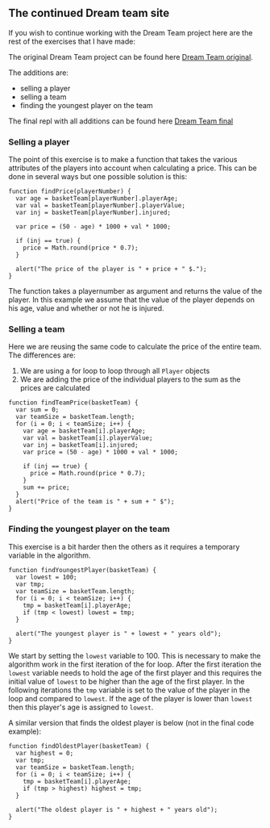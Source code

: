 ## The continued Dream team site

If you wish to continue working with the Dream Team project here are the rest of the exercises that I have made:

The original Dream Team project can be found here [Dream Team original](http://informatik-gym.dk/dream-team).

The additions are:
- selling a player
- selling a team
- finding the youngest player on the team

The final repl with all additions can be found here [Dream Team final](https://repl.it/@MortenDamsgaard/version4-final)

### Selling a player

The point of this exercise is to make a function that takes the various attributes of the players into account when calculating a price. This can be done in several ways but one possible solution is this:

```
function findPrice(playerNumber) {
  var age = basketTeam[playerNumber].playerAge;
  var val = basketTeam[playerNumber].playerValue;
  var inj = basketTeam[playerNumber].injured;

  var price = (50 - age) * 1000 + val * 1000;

  if (inj == true) {
    price = Math.round(price * 0.7);
  }

  alert("The price of the player is " + price + " $.");
}
```

The function takes a playernumber as argument and returns the value of the player. In this example we assume that the value of the player depends on his age, value and whether or not he is injured.


### Selling a team

Here we are reusing the same code to calculate the price of the entire team. The differences are:
1. We are using a for loop to loop through all `Player` objects
2. We are adding the price of the individual players to the sum as the prices are calculated

```
function findTeamPrice(basketTeam) {
  var sum = 0;
  var teamSize = basketTeam.length;
  for (i = 0; i < teamSize; i++) {
    var age = basketTeam[i].playerAge;
    var val = basketTeam[i].playerValue;
    var inj = basketTeam[i].injured;
    var price = (50 - age) * 1000 + val * 1000;

    if (inj == true) {
      price = Math.round(price * 0.7);
    }
    sum += price;
  }
  alert("Price of the team is " + sum + " $");
}
```


### Finding the youngest player on the team

This exercise is a bit harder then the others as it requires a temporary variable in the algorithm.


```
function findYoungestPlayer(basketTeam) {
  var lowest = 100;
  var tmp;
  var teamSize = basketTeam.length;
  for (i = 0; i < teamSize; i++) {
    tmp = basketTeam[i].playerAge;
    if (tmp < lowest) lowest = tmp;
  }

  alert("The youngest player is " + lowest + " years old");
}
```

We start by setting the `lowest` variable to 100. This is necessary to make the algorithm work in the first iteration of the for loop. After the first iteration the `lowest` variable needs to hold the age of the first player and this requires the initial value of `lowest` to be higher than the age of the first player.
In the following iterations the `tmp` variable is set to the value of the player in the loop and compared to `lowest`. If the age of the player is lower than `lowest` then this player's age is assigned to `lowest`.

A similar version that finds the oldest player is below (not in the final code example):

```
function findOldestPlayer(basketTeam) {
  var highest = 0;
  var tmp;
  var teamSize = basketTeam.length;
  for (i = 0; i < teamSize; i++) {
    tmp = basketTeam[i].playerAge;
    if (tmp > highest) highest = tmp;
  }

  alert("The oldest player is " + highest + " years old");
}
```

